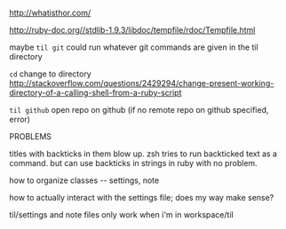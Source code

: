 http://whatisthor.com/

http://ruby-doc.org//stdlib-1.9.3/libdoc/tempfile/rdoc/Tempfile.html


maybe `til git` could run whatever git commands are given in the til directory


`cd` change to directory
http://stackoverflow.com/questions/2429294/change-present-working-directory-of-a-calling-shell-from-a-ruby-script

`til github`  open repo on github (if no remote repo on github specified, error)




PROBLEMS

titles with backticks in them blow up. zsh tries to run backticked text as a command. but can use backticks in strings in ruby with no problem.

how to organize classes -- settings, note

how to actually interact with the settings file; does my way make sense?

til/settings and note files only work when i'm in workspace/til




